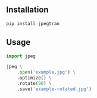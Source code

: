 ## Installation

```python
pip install jpegtran
```

## Usage

```python
import jpeg

jpeg \
    .open('example.jpg') \
    .optimize() \
    .rotate(90) \
    .save('example-rotated.jpg')
```